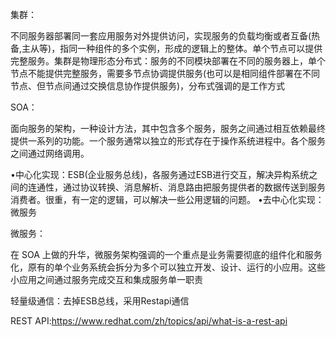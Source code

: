 集群：

不同服务器部署同一套应用服务对外提供访问，实现服务的负载均衡或者互备(热备,主从等)，指同一种组件的多个实例，形成的逻辑上的整体。单个节点可以提供完整服务。集群是物理形态分布式：服务的不同模块部署在不同的服务器上，单个节点不能提供完整服务，需要多节点协调提供服务(也可以是相同组件部署在不同节点、但节点间通过交换信息协作提供服务)，分布式强调的是工作方式

SOA：

面向服务的架构，一种设计方法，其中包含多个服务，服务之间通过相互依赖最终提供一系列的功能。一个服务通常以独立的形式存在于操作系统进程中。各个服务之间通过网络调用。

•中心化实现：ESB(企业服务总线)，各服务通过ESB进行交互，解决异构系统之间的连通性，通过协议转换、消息解析、消息路由把服务提供者的数据传送到服务消费者。很重，有一定的逻辑，可以解决一些公用逻辑的问题。
•去中心化实现：微服务

微服务：

在 SOA 上做的升华，微服务架构强调的一个重点是业务需要彻底的组件化和服务化，原有的单个业务系统会拆分为多个可以独立开发、设计、运行的小应用。这些小应用之间通过服务完成交互和集成服务单一职责

轻量级通信：去掉ESB总线，采用Restapi通信

REST API:https://www.redhat.com/zh/topics/api/what-is-a-rest-api